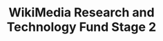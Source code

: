 ---
associated_platform: WikiMedia Foundation
cost_to_access: 300
country: United States of America
fields_included:
- biomedical sciences
- electronics
- arts
last_edit: '2022-07-18T14:46:36.000Z'
location: https://meta.wikimedia.org/wiki/Grants:Programs/Wikimedia_Research_%26_Technology_Fund
number_of_records: '100000'
point_of_contact: Benjamin Mako Hill
shortname: wmf_research_tech
still_active?: true
terms_of_use: license details
title: WikiMedia Research and Technology Fund Stage 2
uuid: recXlZLcyPqsq5UN6
---